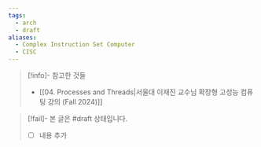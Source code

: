 ```yaml
---
tags:
  - arch
  - draft
aliases:
  - Complex Instruction Set Computer
  - CISC
---
```

> [!info]- 참고한 것들
> - [[04. Processes and Threads|서울대 이재진 교수님 확장형 고성능 컴퓨팅 강의 (Fall 2024)]]

> [!fail]- 본 글은 #draft 상태입니다.
> - [ ] 내용 추가